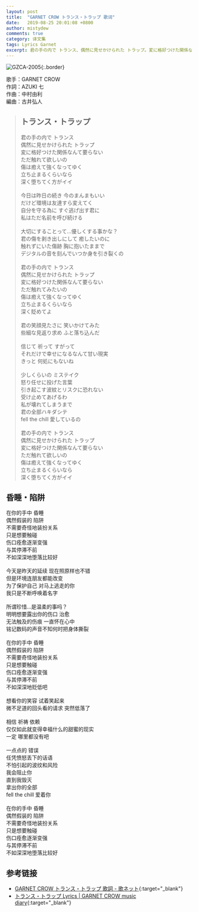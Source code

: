 ```yaml
---
layout: post
title:  "GARNET CROW トランス・トラップ 歌词"
date:   2019-08-25 20:01:08 +0800
author: mistydew
comments: true
category: 译文集
tags: Lyrics Garnet
excerpt: 君の手の内で トランス、偶然に見せかけられた トラップ。変に格好つけた関係なんて要らない、ただ触れて欲しいの。傷は癒えて強くなってゆく、立ち止まるくらいなら、深く堕ちてく方がイイ。
---
```

![GZCA-2005](https://crowsub.github.io/images/discography/single/GZCA-2005.jpg){:.border}

歌手：GARNET CROW<br>
作詞：AZUKI 七<br>
作曲：中村由利<br>
編曲：古井弘人

<blockquote class="lyric-original">
  <h2>トランス・トラップ</h2>
  <p>
    君の手の内で トランス<br>
    偶然に見せかけられた トラップ<br>
    変に格好つけた関係なんて要らない<br>
    ただ触れて欲しいの<br>
    傷は癒えて強くなってゆく<br>
    立ち止まるくらいなら<br>
    深く堕ちてく方がイイ<br>
    <br>
    今日は昨日の続き 今のまんまもいい<br>
    だけど環境は友達すら変えてく<br>
    自分を守る為に すぐ逃げ出す君に<br>
    私はただ名前を呼び続ける<br>
    <br>
    大切にすることって…優しくする事かな？<br>
    君の傷を剥き出しにして 癒したいのに<br>
    触れずにいた傷跡 胸に抱いたままで<br>
    デジタルの音を刻んでいつか身を引き裂くの<br>
    <br>
    君の手の内で トランス<br>
    偶然に見せかけられた トラップ<br>
    変に格好つけた関係なんて要らない<br>
    ただ触れてみたいの<br>
    傷は癒えて強くなってゆく<br>
    立ち止まるくらいなら<br>
    深く貶めてよ<br>
    <br>
    君の笑顔見たさに 笑いかけてみた<br>
    些細な見返り求め ふと落ち込んだ<br>
    <br>
    信じて 祈って すがって<br>
    それだけで幸せになるなんて甘い現実<br>
    きっと 何処にもないね<br>
    <br>
    少しくらいの ミステイク<br>
    怒り任せに投げた言葉<br>
    引き起こす波紋とリスクに恐れない<br>
    受け止めてあげるわ<br>
    私が壊れてしまうまで<br>
    君の全部ハキダシテ<br>
    fell the chill 愛しているの<br>
    <br>
    君の手の内で トランス<br>
    偶然に見せかけられた トラップ<br>
    変に格好つけた関係なんて要らない<br>
    ただ触れて欲しいの<br>
    傷は癒えて強くなってゆく<br>
    立ち止まるくらいなら<br>
    深く堕ちてく方がイイ
  </p>
</blockquote>

<div class="lyric-translation">
  <h2>昏睡・陷阱</h2>
  <p>
    在你的手中 昏睡<br>
    偶然假装的 陷阱<br>
    不需要奇怪地装扮关系<br>
    只是想要触碰<br>
    伤口痊愈逐渐变强<br>
    与其停滞不前<br>
    不如深深地堕落比较好<br>
    <br>
    今天是昨天的延续 现在照原样也不错<br>
    但是环境连朋友都能改变<br>
    为了保护自己 对马上逃走的你<br>
    我只是不断呼唤着名字<br>
    <br>
    所谓珍惜…是温柔的事吗？<br>
    明明想要露出你的伤口 治愈<br>
    无法触及的伤痕 一直怀在心中<br>
    铭记数码的声音不知何时把身体撕裂<br>
    <br>
    在你的手中 昏睡<br>
    偶然假装的 陷阱<br>
    不需要奇怪地装扮关系<br>
    只是想要触碰<br>
    伤口痊愈逐渐变强<br>
    与其停滞不前<br>
    不如深深地贬低吧<br>
    <br>
    想看你的笑容 试着笑起来<br>
    微不足道的回头看的请求 突然低落了<br>
    <br>
    相信 祈祷 依赖<br>
    仅仅如此就变得幸福什么的甜蜜的现实<br>
    一定 哪里都没有吧<br>
    <br>
    一点点的 错误<br>
    任凭愤怒丢下的话语<br>
    不怕引起的波纹和风险<br>
    我会阻止你<br>
    直到我毁灭<br>
    拿出你的全部<br>
    fell the chill 爱着你<br>
    <br>
    在你的手中 昏睡<br>
    偶然假装的 陷阱<br>
    不需要奇怪地装扮关系<br>
    只是想要触碰<br>
    伤口痊愈逐渐变强<br>
    与其停滞不前<br>
    不如深深地堕落比较好
  </p>
</div>

## 参考链接

* [GARNET CROW トランス・トラップ 歌詞 - 歌ネット](https://www.uta-net.com/song/20128/){:target="_blank"}
* [トランス・トラップ Lyrics \| GARNET CROW music diary](https://crowsub.github.io/lyrics/original/トランス・トラップ.html){:target="_blank"}
